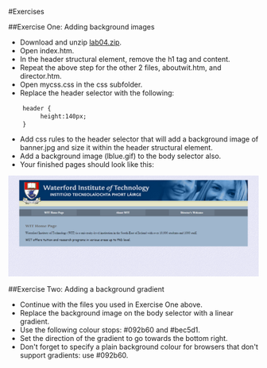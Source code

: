 #Exercises

##Exercise One: Adding background images

- Download and unzip [lab04.zip](archives/lab04.zip).
- Open index.htm.
- In the header structural element, remove the h1 tag and content.
- Repeat the above step for the other 2 files, aboutwit.htm,  and director.htm.
- Open mycss.css in the css subfolder.
- Replace the header selector with the following: 
  
~~~                   
	header {
		 height:140px;
	}
~~~
        
- Add css rules to the header selector that will add a background image of banner.jpg and size it within the header structural element.
- Add a background image (lblue.gif) to the body selector also.
- Your finished pages should look like this:

![](./img/ex1.png)


##Exercise Two: Adding a background gradient

- Continue with the files you used in Exercise One above.
- Replace the background image on the body selector with a linear gradient.
- Use the following colour stops: #092b60 and #bec5d1.
- Set the direction of the gradient to go towards the bottom right.
- Don't forget to specify a plain background colour for browsers that don't support gradients: use #092b60.



